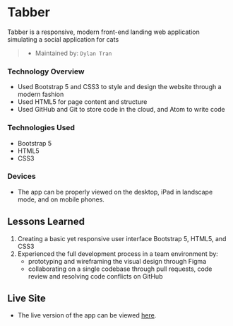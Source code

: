 # Tabber

Tabber is a responsive, modern front-end landing web application simulating a social application for cats

> * Maintained by: `Dylan Tran`

### Technology Overview

* Used Bootstrap 5 and CSS3 to style and design the website through a modern fashion
* Used HTML5 for page content and structure
* Used GitHub and Git to store code in the cloud, and Atom to write code


### Technologies Used

* Bootstrap 5
* HTML5
* CSS3

### Devices
* The app can be properly viewed on the desktop, iPad in landscape mode, and on mobile phones.

## Lessons Learned
  1. Creating a basic yet responsive user interface Bootstrap 5, HTML5, and CSS3
  2. Experienced the full development process in a team environment by:
     * prototyping and wireframing the visual design through Figma
     * collaborating on a single codebase through pull requests, code review and resolving code conflicts on GitHub

## Live Site
* The live version of the app can be viewed [here](https://dylan-n-tran.github.io/Tabber/).
